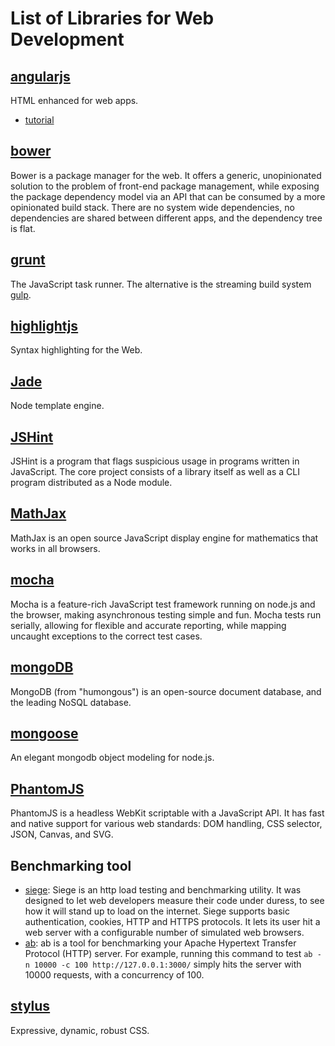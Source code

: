 List of Libraries for Web Development
=====================================

[angularjs](http://angularjs.org/)
----------------------------------
HTML enhanced for web apps.
- [tutorial](http://docs.angularjs.org/tutorial)

[bower](http://bower.io/)
-------------------------
Bower is a package manager for the web. It offers a generic, unopinionated solution to the problem of front-end package management, while exposing the package dependency model via an API that can be consumed by a more opinionated build stack. There are no system wide dependencies, no dependencies are shared between different apps, and the dependency tree is flat.

[grunt](http://gruntjs.com/)
----------------------------
The JavaScript task runner. The alternative is the streaming build system [gulp](http://gulpjs.com/).

[highlightjs](http://highlightjs.org/)
--------------------------------------
Syntax highlighting for the Web.

[Jade](http://jade-lang.com/)
-----------------------------
Node template engine.

[JSHint](http://www.jshint.com/docs/)
-------------------------------------
JSHint is a program that flags suspicious usage in programs written in JavaScript. The core project consists of a library itself as well as a CLI program distributed as a Node module.

[MathJax](http://www.mathjax.org/)
----------------------------------
MathJax is an open source JavaScript display engine for mathematics that works in all browsers.

[mocha](http://visionmedia.github.io/mocha/)
--------------------------------------------
Mocha is a feature-rich JavaScript test framework running on node.js and the browser, making asynchronous testing simple and fun. Mocha tests run serially, allowing for flexible and accurate reporting, while mapping uncaught exceptions to the correct test cases.

[mongoDB](https://www.mongodb.org/)
-----------------------------------
MongoDB (from "humongous") is an open-source document database, and the leading NoSQL database.

[mongoose](http://mongoosejs.com/)
----------------------------------
An elegant mongodb object modeling for node.js.

[PhantomJS](http://phantomjs.org/)
----------------------------------
PhantomJS is a headless WebKit scriptable with a JavaScript API. It has fast and native support for various web standards: DOM handling, CSS selector, JSON, Canvas, and SVG.

Benchmarking tool
-----------------
- [siege](http://www.joedog.org/siege-home/): Siege is an http load testing and benchmarking utility. It was designed to let web developers measure their code under duress, to see how it will stand up to load on the internet. Siege supports basic authentication, cookies, HTTP and HTTPS protocols. It lets its user hit a web server with a configurable number of simulated web browsers.
- [ab](http://httpd.apache.org/docs/2.2/programs/ab.html): ab is a tool for benchmarking your Apache Hypertext Transfer Protocol (HTTP) server. For example, running this command to test ``ab -n 10000 -c 100 http://127.0.0.1:3000/`` simply hits the server with 10000 requests, with a concurrency of 100.

[stylus](http://learnboost.github.io/stylus/)
---------------------------------------------
Expressive, dynamic, robust CSS.


